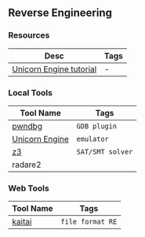 ## Reverse Engineering

### Resources
| Desc | Tags |
| ---- | --- |
| [Unicorn Engine tutorial](http://eternal.red/2018/unicorn-engine-tutorial/) | - |

### Local Tools
| Tool Name | Tags |
| --------- | ---- | 
| [pwndbg](https://github.com/pwndbg/pwndbg) | `GDB plugin` |
| [Unicorn Engine](https://github.com/unicorn-engine/unicorn) | `emulator` |
| [z3](https://github.com/Z3Prover/z3) | `SAT/SMT solver` |
| radare2 | |

### Web Tools
| Tool Name | Tags |
| --------- | ---- | 
| [kaitai](https://ide.kaitai.io/) | `file format RE` |